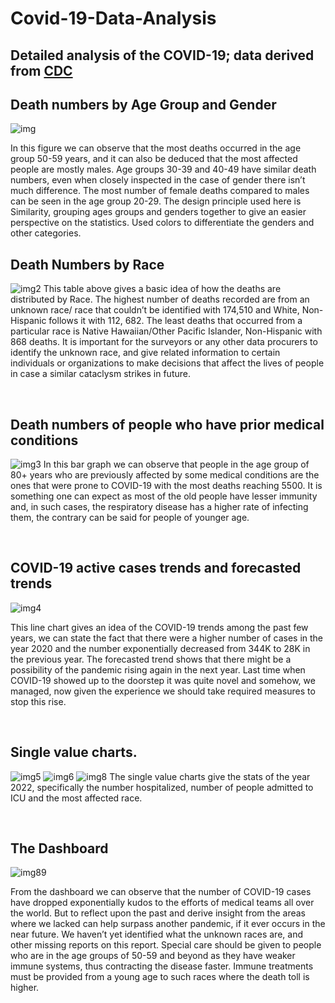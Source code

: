 # Covid-19-Data-Analysis
## Detailed analysis of the COVID-19; data derived from [CDC](https://data.cdc.gov/Case-Surveillance/COVID-19-Case-Surveillance-Public-Use-Data/vbim-akqf/explore/query/SELECT%0A%20%20%60cdc_case_earliest_dt%60%2C%0A%20%20%60cdc_report_dt%60%2C%0A%20%20%60pos_spec_dt%60%2C%0A%20%20%60onset_dt%60%2C%0A%20%20%60current_status%60%2C%0A%20%20%60sex%60%2C%0A%20%20%60age_group%60%2C%0A%20%20%60race_ethnicity_combined%60%2C%0A%20%20%60hosp_yn%60%2C%0A%20%20%60icu_yn%60%2C%0A%20%20%60death_yn%60%2C%0A%20%20%60medcond_yn%60/page/filter)



## Death numbers by Age Group and Gender
 ![img](2.png)

In this figure we can observe that the most deaths occurred in the age group 50-59 years, and it can also be deduced that the most affected people are mostly males. Age groups 30-39 and 40-49 have similar death numbers, even when closely inspected in the case of gender there isn’t much difference. The most number of female deaths compared to males can be seen in the age group 20-29. The design principle used here is Similarity, grouping ages groups and genders together to give an easier perspective on the statistics. Used colors to differentiate the genders and other categories. 

## Death Numbers by Race

 ![img2](3.png)
This table above gives a basic idea of how the deaths are distributed by Race.  The highest number of deaths recorded are from an unknown race/ race that couldn’t be identified with 174,510 and White, Non-Hispanic follows it with 112, 682. The least deaths that occurred from a particular race is Native Hawaiian/Other Pacific Islander, Non-Hispanic with 868 deaths. It is important for the surveyors or any other data procurers to identify the unknown race, and give related information to certain individuals or organizations to make decisions that affect the lives of people in case a similar cataclysm strikes in future. 

<br>

## Death numbers of people who have prior medical conditions 
 
![img3](4.png)
In this bar graph we can observe that people in the age group of 80+ years who are previously affected by some medical conditions are the ones that were prone to COVID-19 with the most deaths reaching 5500. It is something one can expect as most of the old people have lesser immunity and, in such cases, the respiratory disease has a higher rate of infecting them, the contrary can be said for people of younger age. 

<br>

## COVID-19 active cases trends and forecasted trends

 ![img4](5.png)

This line chart gives an idea of the COVID-19 trends among the past few years, we can state the fact that there were a higher number of cases in the year 2020 and the number exponentially decreased from 344K to 28K in the previous year. The forecasted trend shows that there might be a possibility  of the pandemic rising again in the next year.  Last time when COVID-19 showed up to the doorstep it was quite novel and somehow, we managed, now given the experience we should take required measures to stop this rise.

<br>

## Single value charts. 
![img5](6.png)
![img6](7.png)
![img8](8.png)
The single value charts give the stats of the year 2022, specifically the number hospitalized, number of people admitted to ICU and the most affected race. 

<br>

## The Dashboard
![img89](9.png)

From the dashboard we can observe that the number of COVID-19 cases have dropped exponentially kudos to the efforts of medical teams all over the world. But to reflect upon the past and derive insight from the areas where we lacked can help surpass another pandemic, if it ever occurs in the near future. We haven’t yet identified what the unknown races are, and other missing reports on this report. Special care should be given to people who are in the age groups of 50-59 and beyond as they have weaker immune systems, thus contracting the disease faster. Immune treatments must be provided from a young age to such races where the death toll is higher.  




